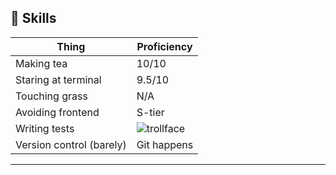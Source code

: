 ## 🥇 Skills

| Thing                    | Proficiency |
|--------------------------|-------------|
| Making tea               | 10/10       |
| Staring at terminal      | 9.5/10      |
| Touching grass           | N/A         |
| Avoiding frontend        | S-tier      |
| Writing tests            |     ![trollface](https://pngimg.com/uploads/trollface/trollface_PNG30.png)  |
| Version control (barely) | Git happens |
---
